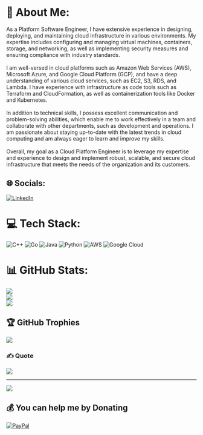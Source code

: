 # 💫 About Me:
As a Platform Software Engineer, I have extensive experience in designing, deploying, and maintaining cloud infrastructure in various environments. My expertise includes configuring and managing virtual machines, containers, storage, and networking, as well as implementing security measures and ensuring compliance with industry standards.<br><br>I am well-versed in cloud platforms such as Amazon Web Services (AWS), Microsoft Azure, and Google Cloud Platform (GCP), and have a deep understanding of various cloud services, such as EC2, S3, RDS, and Lambda. I have experience with infrastructure as code tools such as Terraform and CloudFormation, as well as containerization tools like Docker and Kubernetes.<br><br>In addition to technical skills, I possess excellent communication and problem-solving abilities, which enable me to work effectively in a team and collaborate with other departments, such as development and operations. I am passionate about staying up-to-date with the latest trends in cloud computing and am always eager to learn and improve my skills.<br><br>Overall, my goal as a Cloud Platform Engineer is to leverage my expertise and experience to design and implement robust, scalable, and secure cloud infrastructure that meets the needs of the organization and its customers.


## 🌐 Socials:
[![LinkedIn](https://img.shields.io/badge/LinkedIn-%230077B5.svg?logo=linkedin&logoColor=white)](https://linkedin.com/in/https://www.linkedin.com/in/prasanna-pawar/) 

# 💻 Tech Stack:
![C++](https://img.shields.io/badge/c++-%2300599C.svg?style=for-the-badge&logo=c%2B%2B&logoColor=white) ![Go](https://img.shields.io/badge/go-%2300ADD8.svg?style=for-the-badge&logo=go&logoColor=white) ![Java](https://img.shields.io/badge/java-%23ED8B00.svg?style=for-the-badge&logo=java&logoColor=white) ![Python](https://img.shields.io/badge/python-3670A0?style=for-the-badge&logo=python&logoColor=ffdd54) ![AWS](https://img.shields.io/badge/AWS-%23FF9900.svg?style=for-the-badge&logo=amazon-aws&logoColor=white) ![Google Cloud](https://img.shields.io/badge/Google%20Cloud-%234285F4.svg?style=for-the-badge&logo=google-cloud&logoColor=white)
# 📊 GitHub Stats:
![](https://github-readme-stats.vercel.app/api?username=prasanna12510&theme=city_light&hide_border=false&include_all_commits=true&count_private=true)<br/>
![](https://github-readme-streak-stats.herokuapp.com/?user=prasanna12510&theme=city_light&hide_border=false)<br/>
![](https://github-readme-stats.vercel.app/api/top-langs/?username=prasanna12510&theme=city_light&hide_border=false&include_all_commits=true&count_private=true&layout=compact)

## 🏆 GitHub Trophies
![](https://github-profile-trophy.vercel.app/?username=prasanna12510&theme=nord&no-frame=false&no-bg=false&margin-w=4)

### ✍️ Quote
![](https://quotes-github-readme.vercel.app/api?type=horizontal&theme=light)

---
[![](https://visitcount.itsvg.in/api?id=prasanna12510&icon=0&color=2)](https://visitcount.itsvg.in)

  ## 💰 You can help me by Donating
  [![PayPal](https://img.shields.io/badge/PayPal-00457C?style=for-the-badge&logo=paypal&logoColor=white)](https://paypal.me/pras027) 

  
<!-- Proudly created with GPRM ( https://gprm.itsvg.in ) -->
